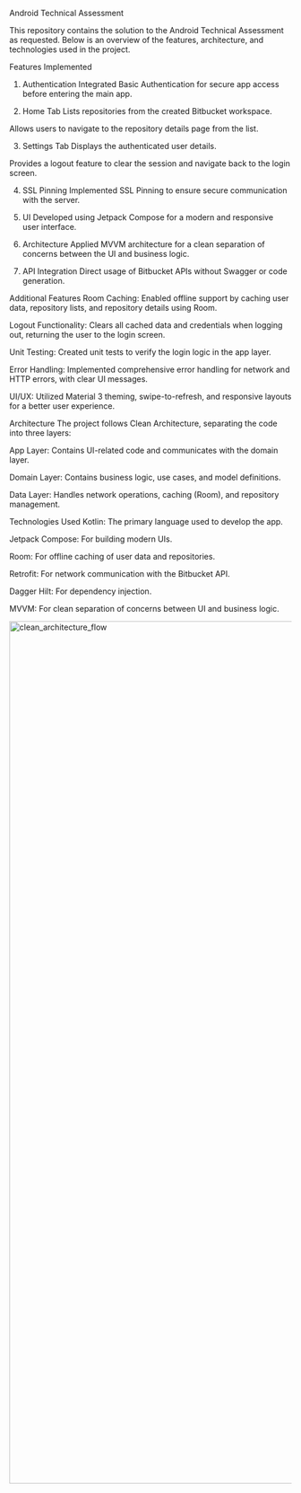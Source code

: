 Android Technical Assessment

This repository contains the solution to the Android Technical Assessment as requested. Below is an overview of the features, architecture, and technologies used in the project.

Features Implemented
1. Authentication
Integrated Basic Authentication for secure app access before entering the main app.

2. Home Tab
Lists repositories from the created Bitbucket workspace.

Allows users to navigate to the repository details page from the list.

3. Settings Tab
Displays the authenticated user details.

Provides a logout feature to clear the session and navigate back to the login screen.

4. SSL Pinning
Implemented SSL Pinning to ensure secure communication with the server.

5. UI
Developed using Jetpack Compose for a modern and responsive user interface.

6. Architecture
Applied MVVM architecture for a clean separation of concerns between the UI and business logic.

7. API Integration
Direct usage of Bitbucket APIs without Swagger or code generation.

Additional Features
Room Caching: Enabled offline support by caching user data, repository lists, and repository details using Room.

Logout Functionality: Clears all cached data and credentials when logging out, returning the user to the login screen.

Unit Testing: Created unit tests to verify the login logic in the app layer.

Error Handling: Implemented comprehensive error handling for network and HTTP errors, with clear UI messages.

UI/UX: Utilized Material 3 theming, swipe-to-refresh, and responsive layouts for a better user experience.

Architecture
The project follows Clean Architecture, separating the code into three layers:

App Layer: Contains UI-related code and communicates with the domain layer.

Domain Layer: Contains business logic, use cases, and model definitions.

Data Layer: Handles network operations, caching (Room), and repository management.

Technologies Used
Kotlin: The primary language used to develop the app.

Jetpack Compose: For building modern UIs.

Room: For offline caching of user data and repositories.

Retrofit: For network communication with the Bitbucket API.

Dagger Hilt: For dependency injection.

MVVM: For clean separation of concerns between UI and business logic.

<img width="1024" height="1536" alt="clean_architecture_flow" src="https://github.com/user-attachments/assets/a3eb17b9-33f0-480e-a222-78aad64865ee" />


